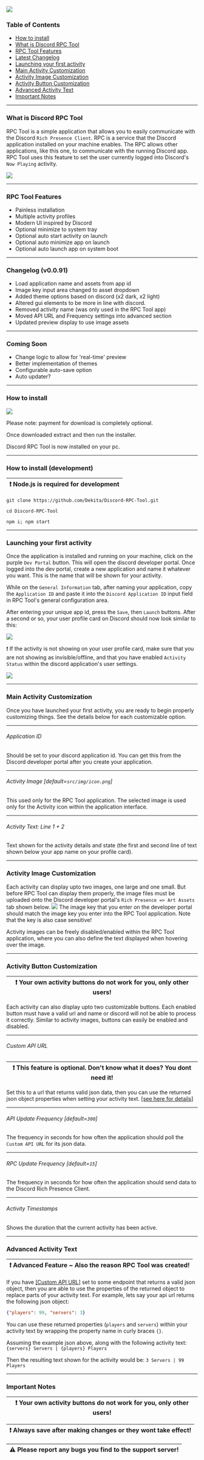 [<img src="src/img/banner.png" class="img-fluid img-thumbnail mx-auto d-block" onerror="removeSRC(this)">](https://dekitarpg.com/rpc)

### Table of Contents
- [How to install](#how-to-install) 
- [What is Discord RPC Tool](#what-is-discord-rpc-tool) 
- [RPC Tool Features](#rpc-tool-features) 
- [Latest Changelog](#changelog-v0091) 
- [Launching your first activity](#launching-your-first-activity) 
- [Main Activity Customization](#main-activity-customization) 
- [Activity Image Customization](#activity-image-customization) 
- [Activity Button Customization](#activity-button-customization) 
- [Advanced Activity Text](#advanced-activity-text) 
- [Important Notes](#important-notes) 

<hr class="mt-1">

### What is Discord RPC Tool
RPC Tool is a simple application that allows you to easily communicate with the Discord `Rich Presence Client`. RPC is a service that the Discord application installed on your machine enables. The RPC allows other applications, like this one, to communicate with the running Discord app. RPC Tool uses this feature to set the user currently logged into Discord's `Now Playing` activity.

<img src="src/img/app.png" class="img-fluid img-thumbnail" onerror="removeSRC(this)">
<hr class="mt-1">

### RPC Tool Features
- Painless installation
- Multiple activity profiles
- Modern UI inspired by Discord
- Optional minimize to system tray
- Optional auto start activity on launch
- Optional auto minimize app on launch
- Optional auto launch app on system boot
<hr class="mt-1">

### Changelog (v0.0.91)
- Load application name and assets from app id
- Image key input area changed to asset dropdown
- Added theme options based on discord (x2 dark, x2 light)
- Altered gui elements to be more in line with discord.
- Removed activity name (was only used in the RPC Tool app)
- Moved API URL and Frequency settings into advanced section
- Updated preview display to use image assets
<hr class="mt-1">

### Coming Soon
- Change logic to allow for 'real-time' preview
- Better implementation of themes
- Configurable auto-save option
- Auto updater?
<hr class="mt-1">

### How to install 
[<img src="src/img/gumroad.png" class="img-fluid img-thumbnail" onerror="removeSRC(this)">](https://dekita.gumroad.com/l/rpc-tool)

Please note: payment for download is completely optional. 

Once downloaded extract and then run the installer.

Discord RPC Tool is now installed on your pc.

<hr class="mt-1">

### How to install (development)
| :exclamation: Node.js is required for development |
|---|

```
git clone https://github.com/Dekita/Discord-RPC-Tool.git
```
```
cd Discord-RPC-Tool
```
```
npm i; npm start
```
<hr class="mt-1">

### Launching your first activity
Once the application is installed and running on your machine, click on the purple `Dev Portal` button. This will open the discord developer portal. Once logged into the dev portal, create a new application and name it whatever you want. This is the name that will be shown for your activity.

While on the `General Information` tab, after naming your application, copy the  `Application ID` and paste it into the `Discord Application ID` input field in RPC Tool's general configuration area.

After entering your unique app id, press the `Save`, then `Launch` buttons. After a second or so, your user profile card on Discord should now look similar to this:

<img src="src/img/discord-profile-card.png" class="img-fluid img-thumbnail mt-2" onerror="removeSRC(this)">

:exclamation: If the activity is not showing on your user profile card, make sure that you are not showing as invisible/offline, and that you have enabled `Activity Status` within the discord application's user settings. 

<img src="src/img/discord-activity-status.png" class="img-fluid img-thumbnail mt-2" onerror="removeSRC(this)">

<hr class="mt-1">

### Main Activity Customization
Once you have launched your first activity, you are ready to begin properly customizing things. See the details below for each customizable option.
<hr class="mt-1">

###### Application ID 
Should be set to your discord application id. You can get this from the Discord developer portal after you create your application.
<hr class="mt-1">

###### Activity Image [default=`src/img/icon.png`]
This used only for the RPC Tool application. The selected image is used only for the Activity icon within the application interface. 
<hr class="mt-1">

###### Activity Text: Line 1 + 2
Text shown for the activity details and state (the first and second line of text shown below your app name on your profile card). 
<hr class="mt-1">

### Activity Image Customization
Each activity can display upto two images, one large and one small. But before RPC Tool can display them properly, the image files must be uploaded onto the Discord developer portal's `Rich Presence => Art Assets` tab shown below. 
<img src="src/img/discord-asset-page.png" class="img-fluid img-thumbnail mt-2" onerror="removeSRC(this)">
The image key that you enter on the developer portal should match the image key you enter into the RPC Tool application. Note that the key is also case sensitive! 

Activity images can be freely disabled/enabled within the RPC Tool application, where you can also define the text displayed when hovering over the image.
<hr class="mt-1">

### Activity Button Customization

| :exclamation: Your own activity buttons do not work for you, only other users! |
|---|

Each activity can also display upto two customizable buttons. Each enabled button must have a valid url and name or discord will not be able to process it correctly. Similar to activity images, buttons can easily be enabled and disabled.
<hr class="mt-1">

###### Custom API URL

| :exclamation: This feature is optional. Don't know what it does? You dont need it! |
|---|

Set this to a url that returns valid json data, then you can use the returned json object properties when setting your activity text. [[see here for details]](#advanced-activity-text)

<hr class="mt-1">

###### API Update Frequency [default=`300`]
The frequency in seconds for how often the application should poll the `Custom API URL` for its json data.
<hr class="mt-1">

###### RPC Update Frequency [default=`15`]
The frequency in seconds for how often the application should send data to the Discord Rich Presence Client.
<hr class="mt-1">

###### Activity Timestamps
Shows the duration that the current activity has been active.
<hr class="mt-1">

### Advanced Activity Text

| :exclamation: Advanced Feature ~ Also the reason RPC Tool was created! |
|---|

If you have [[Custom API URL]](#custom-api-url) set to some endpoint that returns a valid json object, then you are able to use the properties of the returned object to replace parts of your activity text. For example, lets say your api url returns the following json object:
```json
{"players": 99, "servers": 3}
```
You can use these returned properties (`players` and `servers`) within your activity text by wrapping the property name in curly braces `{}`. 

Assuming the example json above, along with the following activity text: 
`{servers} Servers | {players} Players` 

Then the resulting text shown for the activity would be: 
`3 Servers | 99 Players` 
<hr class="mt-1">

### Important Notes
| :exclamation: Your own activity buttons do not work for you, only other users! |
|---|

| :exclamation: Always save after making changes or they wont take effect! |
|---|

| :warning: Please report any bugs you find to the support server! |
|---|

